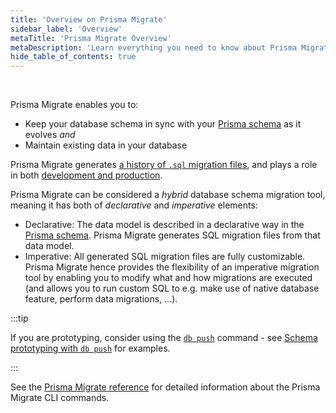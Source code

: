 ```yaml
---
title: 'Overview on Prisma Migrate'
sidebar_label: 'Overview'
metaTitle: 'Prisma Migrate Overview'
metaDescription: 'Learn everything you need to know about Prisma Migrate.'
hide_table_of_contents: true
---
```


<br/>

Prisma Migrate enables you to:

- Keep your database schema in sync with your [Prisma schema](/orm/prisma-schema) as it evolves _and_
- Maintain existing data in your database

Prisma Migrate generates [a history of `.sql` migration files](/orm/prisma-migrate/understanding-prisma-migrate/migration-histories), and plays a role in both [development and production](/orm/prisma-migrate/workflows/development-and-production).

Prisma Migrate can be considered a _hybrid_ database schema migration tool, meaning it has both of _declarative_ and _imperative_ elements:

- Declarative: The data model is described in a declarative way in the [Prisma schema](/orm/prisma-schema). Prisma Migrate generates SQL migration files from that data model.
- Imperative: All generated SQL migration files are fully customizable. Prisma Migrate hence provides the flexibility of an imperative migration tool by enabling you to modify what and how migrations are executed (and allows you to run custom SQL to e.g. make use of native database feature, perform data migrations, ...).

:::tip

If you are prototyping, consider using the [`db push`](/orm/reference/prisma-cli-reference#db-push) command - see [Schema prototyping with `db push`](/orm/prisma-migrate/workflows/prototyping-your-schema) for examples.

:::

See the [Prisma Migrate reference](/orm/reference/prisma-cli-reference#prisma-migrate) for detailed information about the Prisma Migrate CLI commands.